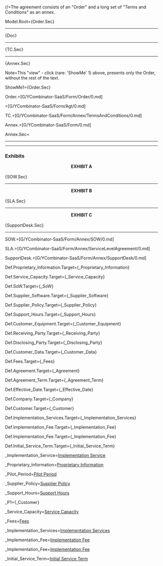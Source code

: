 //=The agreement consists of an "Order" and a long set of "Terms and Conditions" as an annex.

Model.Root={Order.Sec}<hr>{Doc}<hr>{TC.Sec}<hr>{Annex.Sec}

Note=This "view" - click  (rare: 'ShowMe' 1) above, presents only the Order, without the rest of the text.

ShowMe1={Order.Sec}


Order.=[G/YCombinator-SaaS/Form/Order/0.md]

=[G/YCombinator-SaaS/Form/Agt/0.md]

TC.=[G/YCombinator-SaaS/Form/Annex/TermsAndConditions/0.md]

Annex.=[G/YCombinator-SaaS/Form/0.md]

Annex.Sec=<hr><hr><h3>Exhibits</h3><center><b>EXHIBIT A</b></center><br>{SOW.Sec}<hr><center><b>EXHIBIT B</b></center><br>{SLA.Sec}<hr><center><b>EXHIBIT C</b></center><br>{SupportDesk.Sec}<hr>

SOW.=[G/YCombinator-SaaS/Form/Annex/SOW/0.md]

SLA.=[G/YCombinator-SaaS/Form/Annex/ServiceLevelAgreement/0.md]

SupportDesk.=[G/YCombinator-SaaS/Form/Annex/SupportDesk/0.md]

Def.Proprietary_Information.Target={_Proprietary_Information}

Def.Service_Capacity.Target={_Service_Capacity}

Def.SoW.Target={_SoW}

Def.Supplier_Software.Target={_Supplier_Software}

Def.Supplier_Policy.Target={_Supplier_Policy}

Def.Support_Hours.Target={_Support_Hours}

Def.Customer_Equipment.Target={_Customer_Equipment}

Def.Receiving_Party.Target={_Receiving_Party}

Def.Disclosing_Party.Target={_Disclosing_Party}

Def.Customer_Data.Target={_Customer_Data}

Def.Fees.Target={_Fees}

Def.Agreement.Target={_Agreement}

Def.Agreement_Term.Target={_Agreement_Term}

Def.Effective_Date.Target={_Effective_Date}

Def.Company.Target={_Company}

Def.Customer.Target={_Customer}

Def.Implementation_Services.Target={_Implementation_Services}

Def.Implementation_Fee.Target={_Implementation_Fee}

Def.Implementation_Fee.Target={_Implementation_Fee}

Def.Initial_Service_Term.Target={_Initial_Service_Term}

_Implementation_Service=<a href='#Def.Implementation_Service.Target' class='definedterm'>Implementation Service</a>

_Proprietary_Information=<a href='#Def.Proprietary_Information.Target' class='definedterm'>Proprietary Information</a>

_Pilot_Period=<a href='#Def.Pilot_Period.Target' class='definedterm'>Pilot Period</a>

_Supplier_Policy=<a href='#Def.Supplier_Policy.Target' class='definedterm'>Supplier Policy</a>

_Support_Hours=<a href='#Def.Support_Hours.Target' class='definedterm'>Support Hours</a>

_P1={_Customer}

_Service_Capacity=<a href="#Def.Service_Capacity.Target" class="definedterm">Service Capacity</a>

_Fees=<a href="#Def.Fees.Target" class="definedterm">Fees</a>

_Implementation_Services=<a href="#Def.Implementation_Services.Target" class="definedterm">Implementation Services</a>

_Implementation_Fee=<a href="#Def.Implementation_Fee.Target" class="definedterm">Implementation Fee</a>

_Implementation_Fee=<a href="#Def.Implementation_Fee.Target" class="definedterm">Implementation Fee</a>

_Initial_Service_Term=<a href="#Def.Initial_Service_Term.Target" class="definedterm">Initial Service Term</a>
